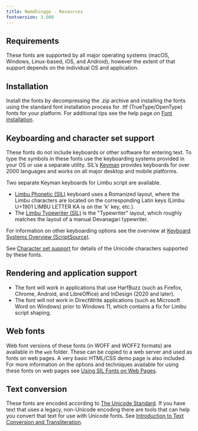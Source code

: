 ```yaml
---
title: Namdhinggo - Resources
fontversion: 3.000
---
```


## Requirements

These fonts are supported by all major operating systems (macOS, Windows, Linux-based, iOS, and Android), however the extent of that support depends on the individual OS and application.

## Installation

Install the fonts by decompressing the .zip archive and installing the fonts using the standard font installation process for .ttf (TrueType/OpenType) fonts for your platform. For additional tips see the help page on [Font installation](https://software.sil.org/fonts/installation).

## Keyboarding and character set support

These fonts do not include keyboards or other software for entering text. To type the symbols in these fonts use the keyboarding systems provided in your OS or use a separate utility. SIL’s [Keyman](https://keyman.com/) provides keyboards for over 2000 languages and works on all major desktop and mobile platforms.

Two separate Keyman keyboards for Limbu script are available.

- [Limbu Phonetic (SIL)](]https://keyman.com/keyboards/sil_limbu_phonetic) keyboard uses a Romanized layout, where the Limbu characters are located on the corresponding Latin keys (Limbu U+1901 LIMBU LETTER KA is on the 'k' key, etc.).
- The [Limbu Typewriter (SIL)](https://keyman.com/keyboards/sil_limbu_typewriter) is the "Typewriter" layout, which roughly matches the layout of a manual Devanagari typewriter.

For information on other keyboarding options see the overview at [Keyboard Systems Overview (ScriptSource)](https://scriptsource.org/entry/ytr8g8n6sw).

See [Character set support](charset.md) for details of the Unicode characters supported by these fonts.

## Rendering and application support

- The font will work in applications that use HarfBuzz (such as Firefox, Chrome, Android, and LibreOffice) and InDesign (2020 and later).
- The font will not work in DirectWrite applications (such as Microsoft Word on Windows) prior to Windows 11, which contains a fix for Limbu script shaping.

## Web fonts

Web font versions of these fonts (in WOFF and WOFF2 formats) are available in the `web` folder. These can be copied to a web server and used as fonts on web pages. A very basic HTML/CSS demo page is also included. For more information on the options and techniques available for using these fonts on web pages see [Using SIL Fonts on Web Pages](http://software.sil.org/fonts/webfonts).

## Text conversion

These fonts are encoded according to [The Unicode Standard](http://unicode.org). If you have text that uses a legacy, non-Unicode encoding there are tools that can help you convert that text for use with Unicode fonts. See [Introduction to Text Conversion and Transliteration](https://scriptsource.org/entry/xlzd6n5aqt).
